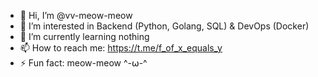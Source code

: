- 👋 Hi, I’m @vv-meow-meow
- 👀 I’m interested in Backend (Python, Golang, SQL) & DevOps (Docker)
- 🌱 I’m currently learning nothing
- 📫 How to reach me: https://t.me/f_of_x_equals_y
- ⚡ Fun fact: meow-meow ^-⍵-^

<!---
vv-meow-meow/vv-meow-meow is a ✨ special ✨ repository because its `README.md` (this file) appears on your GitHub profile.
You can click the Preview link to take a look at your changes.
--->
